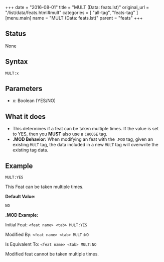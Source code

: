 +++
date = "2016-08-01"
title = "MULT (Data: feats.lst)"
original_url = "/list/data/feats.html#mult"
categories = [ "all-tag", "feats-tag" ]
[menu.main]
    name = "MULT (Data: feats.lst)"
    parent = "feats"
+++

## Status

None

## Syntax

`MULT:x`

## Parameters

-   x: Boolean (YES/NO)



What it does
------------

-   This determines if a feat can be taken multiple times. If the value
    is set to YES, then you **MUST** also use a `CHOOSE` tag.
-   **.MOD Behavior:** When modifying an feat with the `.MOD` tag, given
    an existing `MULT` tag, the data included in a new `MULT` tag will
    overwrite the existing tag data.

Example
-------

`MULT:YES`

This Feat can be taken multiple times.

**Default Value:**

`NO`

**.MOD Example:**

Initial Feat: `<feat name> <tab> MULT:YES`

Modified By: `<feat name> <tab> MULT:NO`

Is Equivalent To: `<feat name> <tab> MULT:NO`

Modified feat cannot be taken multiple times.

